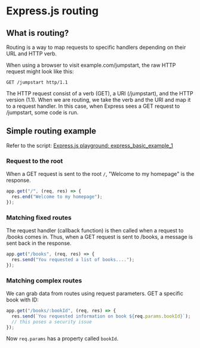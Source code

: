 # Express.js routing

## What is routing?

Routing is a way to map requests to specific handlers depending on their URL and HTTP verb.

When using a browser to visit example.com/jumpstart, the raw HTTP request might look like this:

```
GET /jumpstart http/1.1
```

The HTTP request consist of a verb (GET), a URI (/jumpstart), and the HTTP version (1.1). When we are routing, we take the verb and the URI and map it to a request handler. In this case, when Express sees a GET request to /jumpstart, some code is run.

## Simple routing example

Refer to the script: [Express.js playground: express_basic_example_1](https://github.com/thoughtworks-jumpstart/express-playground/blob/master/express_basic_example_1.js)

### Request to the root

When a GET request is sent to the root `/`, "Welcome to my homepage" is the response.

```js
app.get("/", (req, res) => {
  res.end("Welcome to my homepage");
});
```

### Matching fixed routes

The request handler (callback function) is then called when a request to /books comes in. Thus, when a GET request is sent to /books, a message is sent back in the response.

```js
app.get("/books", (req, res) => {
  res.send("You requested a list of books....");
});
```

### Matching complex routes

We can grab data from routes using request parameters.
GET a specific book with ID:

```js
app.get("/books/:bookId", (req, res) => {
  res.send(`You requested information on book ${req.params.bookId}`);
  // this poses a security issue
});
```

Now `req.params` has a property called `bookId`.
